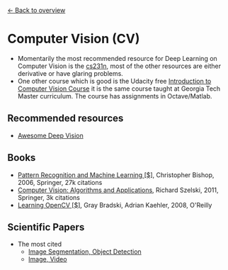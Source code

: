 [← Back to overview](../README.md)

# Computer Vision (CV)

* Momentarily the most recommended resource for Deep Learning on Computer Vision is the [cs231n](http://cs231n.stanford.edu/), most of the other resources are either derivative or have glaring problems.
* One other course which is good is the Udacity free [Introduction to Computer Vision Course](https://classroom.udacity.com/courses/ud810) it is the same course taught at Georgia Tech Master curriculum. The course has assignments in Octave/Matlab.

## Recommended resources
* [Awesome Deep Vision](https://github.com/kjw0612/awesome-deep-vision)

## Books
  * [Pattern Recognition and Machine Learning [$]](http://www.springer.com/in/book/9780387310732), Christopher Bishop, 2006, Springer, 27k citations
  * [Computer Vision: Algorithms and Applications](http://szeliski.org/Book), Richard Szelski, 2011, Springer, 3k citations
  * [Learning OpenCV [$]](http://shop.oreilly.com/product/9780596516130.do), Gray Bradski, Adrian Kaehler, 2008, O'Reilly

## Scientific Papers
* The most cited
  * [Image Segmentation, Object Detection](https://github.com/terryum/awesome-deep-learning-papers#image-segmentation--object-detection)
  * [Image, Video](https://github.com/terryum/awesome-deep-learning-papers#image--video--etc)
